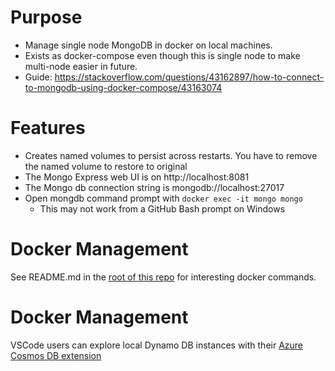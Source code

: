 # Purpose
* Manage single node MongoDB in docker on local machines. 
* Exists as docker-compose even though this is single node to make multi-node easier in future.
* Guide: https://stackoverflow.com/questions/43162897/how-to-connect-to-mongodb-using-docker-compose/43163074

# Features
* Creates named volumes to persist across restarts.  You have to remove the named volume to restore to original
* The Mongo Express web UI is on http://localhost:8081
* The Mongo db connection string is mongodb://localhost:27017
* Open mongdb command prompt with `docker exec -it mongo mongo`
    * This may not work from a GitHub Bash prompt on Windows

# Docker Management
See README.md in the [root of this repo](../README.md) for interesting docker commands.

# Docker Management
VSCode users can explore local Dynamo DB instances with their [Azure Cosmos DB extension](https://marketplace.visualstudio.com/items?itemName=ms-azuretools.vscode-cosmosdb)
